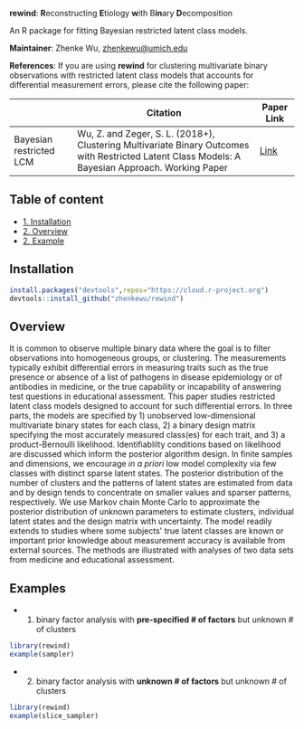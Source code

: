 **rewind**: **R**econstructing **E**tiology **w**ith B**in**ary **D**ecomposition

An R package for fitting Bayesian restricted latent class models. 

**Maintainer**: Zhenke Wu, zhenkewu@umich.edu

**References**: If you are using **rewind** for clustering multivariate binary
observations with restricted latent class models that accounts for differential
measurement errors, please cite the following paper:

|       | Citation     | Paper Link
| -------------  | -------------  | -------------  |
| Bayesian restricted LCM    | Wu, Z. and Zeger, S. L. (2018+), Clustering Multivariate Binary Outcomes with Restricted Latent Class Models: A Bayesian Approach. Working Paper   |[Link]()| 


## Table of content
- [1. Installation](#id-section1)
- [2. Overview](#id-section2)
- [2. Example](#id-section3)

<div id='id-section1'/>

Installation
--------------
```r
install.packages("devtools",repos="https://cloud.r-project.org")
devtools::install_github("zhenkewu/rewind")
```
<div id='id-section2'/>

Overview
----------
It is common to observe multiple binary data where the goal is to filter observations into homogeneous groups, or clustering. The measurements typically exhibit differential errors in measuring traits such as the true presence or absence of a list of pathogens in disease epidemiology or of antibodies in medicine, or the true capability or incapability of answering test questions in educational assessment. This paper studies restricted latent class models designed to account for such differential errors. In three parts, the models are specified by 1) unobserved low-dimensional multivariate binary states for each class, 2) a binary design matrix specifying the most accurately measured class(es) for each trait, and 3) a product-Bernoulli likelihood. Identifiablilty conditions based on likelihood are discussed which inform the posterior algorithm design. In finite samples and dimensions, we encourage *in a priori* low model complexity via few classes with distinct sparse latent states. The posterior distribution of the number of clusters and the patterns of latent states are estimated from data and by design tends to concentrate on smaller values and sparser patterns, respectively. We use Markov chain Monte Carlo to approximate the posterior distribution of unknown parameters to estimate clusters, individual latent states and the design matrix with uncertainty. The model readily extends to studies where some subjects' true latent classes are known or important prior knowledge about measurement accuracy is available from external sources. The methods are illustrated with analyses of two data sets from medicine and educational assessment.


<div id='id-section3'/>

Examples
---------

- 1. binary factor analysis with **pre-specified # of factors** but unknown # of clusters
```r
library(rewind)
example(sampler)
```

- 2. binary factor analysis with **unknown # of factors** but unknown # of clusters
```r
library(rewind)
example(slice_sampler)
```
